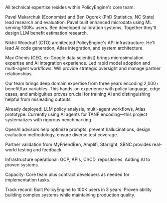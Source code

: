 All technical expertise resides within PolicyEngine's core team.

Pavel Makarchuk (Economist) and Ben Ogorek (PhD Statistics, NC State) lead research and evaluation. Pavel built enhanced microdata using ML serving 100K+ users. Ben developed calibration systems. Together they'll design LLM benefit estimation research.

Nikhil Woodruff (CTO) architected PolicyEngine's API infrastructure. He'll lead AI code generation, Atlas integration, and system architecture.

Max Ghenis (CEO, ex-Google data scientist) brings microsimulation expertise and AI integration experience. Led rapid model adoption and multi-agent workflows. Will provide strategic oversight and manage partner relationships.

Our team brings deep domain expertise from three years encoding 2,000+ benefit/tax variables. This hands-on experience with policy language, edge cases, and ambiguities proves crucial for training AI and distinguishing helpful from misleading outputs.

Already deployed: LLM policy analysis, multi-agent workflows, Atlas prototype. Currently using AI agents for TANF encoding—this project systematizes with rigorous benchmarking.

OpenAI advisors help optimize prompts, prevent hallucinations, design evaluation methodology, ensure diverse test coverage.

Partner validation from MyFriendBen, Amplifi, Starlight, SBNC provides real-world testing and feedback.

Infrastructure operational: GCP, APIs, CI/CD, repositories. Adding AI to proven systems.

Capacity: Core team plus contract developers as needed for implementation tasks.

Track record: Built PolicyEngine to 100K users in 3 years. Proven ability building complex systems while maintaining production quality.